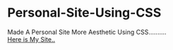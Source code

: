 # Personal-Site-Using-CSS
Made A Personal Site More Aesthetic Using CSS.......... <br />
[Here is My Site..](https://mayanksamadhiya12345.github.io/Personal-Site-Using-CSS/) <br />

